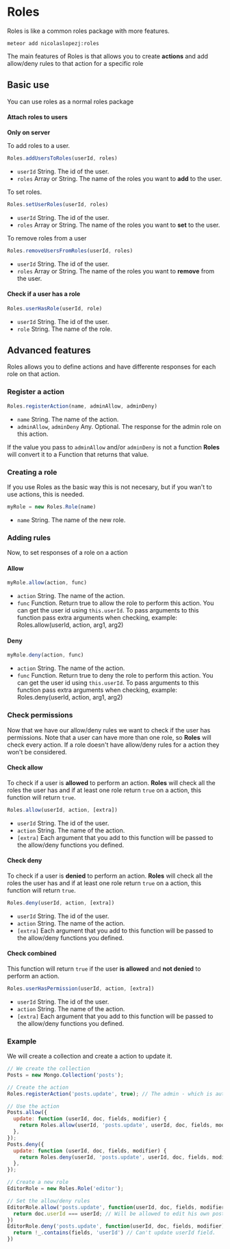 Roles
=====

Roles is like a common roles package with more features.

```
meteor add nicolaslopezj:roles
```

The main features of Roles is that allows you to create **actions** and add allow/deny rules to that action for a specific role


## Basic use

You can use roles as a normal roles package

#### Attach roles to users

**Only on server**

To add roles to a user.

```js
Roles.addUsersToRoles(userId, roles)
```

- ```userId``` String. The id of the user.
- ```roles``` Array or String. The name of the roles you want to **add** to the user.

To set roles.

```js
Roles.setUserRoles(userId, roles)
```

- ```userId``` String. The id of the user.
- ```roles``` Array or String. The name of the roles you want to **set** to the user.

To remove roles from a user

```js
Roles.removeUsersFromRoles(userId, roles)
```

- ```userId``` String. The id of the user.
- ```roles``` Array or String. The name of the roles you want to **remove** from the user.


#### Check if a user has a role

```js
Roles.userHasRole(userId, role)
```

- ```userId``` String. The id of the user.
- ```role``` String. The name of the role.


## Advanced features

Roles allows you to define actions and have differente responses for each role on that action.

### Register a action

```js
Roles.registerAction(name, adminAllow, adminDeny)
```

- ```name``` String. The name of the action.
- ```adminAllow```, ```adminDeny``` Any. Optional. The response for the admin role on this action.

If the value you pass to ```adminAllow``` and/or ```adminDeny``` is not a function **Roles** will convert it to a Function that returns that value.

### Creating a role

If you use Roles as the basic way this is not necesary, but if you wan't to use actions, this is needed.

```js
myRole = new Roles.Role(name)
```
- ```name``` String. The name of the new role.

### Adding rules

Now, to set responses of a role on a action

#### Allow

```js
myRole.allow(action, func)
```

- ```action``` String. The name of the action.
- ```func``` Function. Return true to allow the role to perform this action. You can get the user id using ```this.userId```. To pass arguments to this function pass extra arguments when checking, example: Roles.allow(userId, action, arg1, arg2)

#### Deny

```js
myRole.deny(action, func)
```

- ```action``` String. The name of the action.
- ```func``` Function. Return true to deny the role to perform this action. You can get the user id using ```this.userId```. To pass arguments to this function pass extra arguments when checking, example: Roles.deny(userId, action, arg1, arg2)

### Check permissions

Now that we have our allow/deny rules we want to check if the user has permissions. Note that a user can have more than one role, so **Roles** will check every action. If a role doesn't have allow/deny rules for a action they won't be considered.

#### Check allow

To check if a user is **allowed** to perform an action. **Roles** will check all the roles the user has and if at least one role return ```true``` on a action, this function will return ```true```.

```js
Roles.allow(userId, action, [extra])
```

- ```userId``` String. The id of the user.
- ```action``` String. The name of the action.
- ```[extra]``` Each argument that you add to this function will be passed to the allow/deny functions you defined.

#### Check deny

To check if a user is **denied** to perform an action. **Roles** will check all the roles the user has and if at least one role return ```true``` on a action, this function will return ```true```.

```js
Roles.deny(userId, action, [extra])
```

- ```userId``` String. The id of the user.
- ```action``` String. The name of the action.
- ```[extra]``` Each argument that you add to this function will be passed to the allow/deny functions you defined.

#### Check combined

This function will return ```true``` if the user **is allowed** and **not denied** to perform an action.

```js
Roles.userHasPermission(userId, action, [extra])
```

- ```userId``` String. The id of the user.
- ```action``` String. The name of the action.
- ```[extra]``` Each argument that you add to this function will be passed to the allow/deny functions you defined.

### Example

We will create a collection and create a action to update it.

```js
// We create the collection
Posts = new Mongo.Collection('posts');

// Create the action
Roles.registerAction('posts.update', true); // The admin - which is automatically created - role can update posts always

// Use the action
Posts.allow({
  update: function (userId, doc, fields, modifier) {
    return Roles.allow(userId, 'posts.update', userId, doc, fields, modifier);
  },
});
Posts.deny({
  update: function (userId, doc, fields, modifier) {
    return Roles.deny(userId, 'posts.update', userId, doc, fields, modifier);
  },
});

// Create a new role
EditorRole = new Roles.Role('editor');

// Set the allow/deny rules
EditorRole.allow('posts.update', function(userId, doc, fields, modifier) {
  return doc.userId === userId; // Will be allowed to edit his own posts
})
EditorRole.deny('posts.update', function(userId, doc, fields, modifier) {
  return !_.contains(fields, 'userId') // Can't update userId field.
})
```




